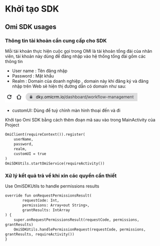 # Khởi tạo SDK

## Omi SDK usages

### Thông tin tài khoản cần cung cấp cho SDK <a href="#user-content-account-informations-for-initialize-sdk" id="user-content-account-informations-for-initialize-sdk"></a>

Mỗi tài khoản thực hiện cuộc gọi trong OMI là tài khoản tổng đài của nhân viên, tài khoản này dùng để đăng nhập vào hệ thống tổng đài gồm các thông tin

* User name : Tên đăng nhập
* Password : Mật khẩu
* Realm : Domain của doanh nghiệp , domain này khi đăng ký và đăng nhập trên Web sẽ hiện thị đường dẫn có domain như sau:&#x20;

![](<../../../.gitbook/assets/image (3).png>)

* customUI: Dùng để tuỳ chỉnh màn hình thoại đến và đi



Khởi tạo Omi SDK bằng cách thêm đoạn mã sau vào trong MainActivity của Project

```
OmiClient(requireContext()).register(
    userName,
    password,
    realm,
    customUI = true
)
OmiSDKUtils.startOmiService(requireActivity())
```

### Xử lý kết quả trả về khi xin các quyền cần thiết  <a href="#user-content-handle-permissions-result" id="user-content-handle-permissions-result"></a>

Use OmiSDKUtils to handle permissions results

```
override fun onRequestPermissionsResult(
        requestCode: Int,
        permissions: Array<out String>,
        grantResults: IntArray
) {
    super.onRequestPermissionsResult(requestCode, permissions, grantResults)
    OmiSDKUtils.handlePermissionRequest(requestCode, permissions, grantResults, requireActivity())
}
```

### &#x20;<a href="#user-content-listeners" id="user-content-listeners"></a>
